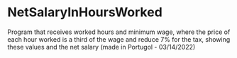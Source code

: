 # NetSalaryInHoursWorked
Program that receives worked hours and minimum wage, where the price of each hour worked is a third of the wage and reduce 7% for the tax, showing these values and the net salary (made in Portugol - 03/14/2022)
